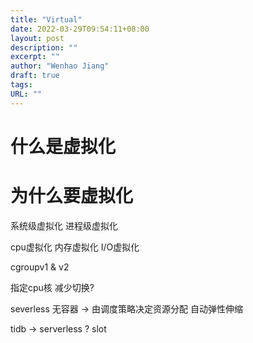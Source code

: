 ```yaml
---
title: "Virtual"
date: 2022-03-29T09:54:11+08:00
layout: post
description: ""
excerpt: ""
author: "Wenhao Jiang"
draft: true
tags:
URL: ""
---
```


# 什么是虚拟化

# 为什么要虚拟化

系统级虚拟化
进程级虚拟化

cpu虚拟化
内存虚拟化
I/O虚拟化

cgroupv1 & v2


指定cpu核 减少切换?


severless 无容器 -> 由调度策略决定资源分配
    自动弹性伸缩



tidb -> serverless ? slot